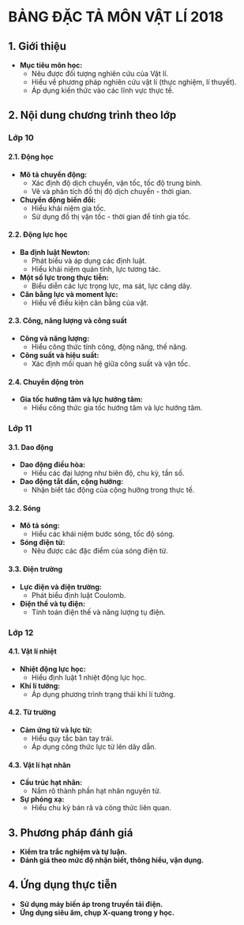 # BẢNG ĐẶC TẢ MÔN VẬT LÍ 2018

## 1. Giới thiệu
- **Mục tiêu môn học:**
  - Nêu được đối tượng nghiên cứu của Vật lí.
  - Hiểu về phương pháp nghiên cứu vật lí (thực nghiệm, lí thuyết).
  - Áp dụng kiến thức vào các lĩnh vực thực tế.

## 2. Nội dung chương trình theo lớp

### **Lớp 10**
#### **2.1. Động học**
- **Mô tả chuyển động:**
  - Xác định độ dịch chuyển, vận tốc, tốc độ trung bình.
  - Vẽ và phân tích đồ thị độ dịch chuyển - thời gian.
- **Chuyển động biến đổi:**
  - Hiểu khái niệm gia tốc.
  - Sử dụng đồ thị vận tốc - thời gian để tính gia tốc.

#### **2.2. Động lực học**
- **Ba định luật Newton:**
  - Phát biểu và áp dụng các định luật.
  - Hiểu khái niệm quán tính, lực tương tác.
- **Một số lực trong thực tiễn:**
  - Biểu diễn các lực trọng lực, ma sát, lực căng dây.
- **Cân bằng lực và moment lực:**
  - Hiểu về điều kiện cân bằng của vật.

#### **2.3. Công, năng lượng và công suất**
- **Công và năng lượng:**
  - Hiểu công thức tính công, động năng, thế năng.
- **Công suất và hiệu suất:**
  - Xác định mối quan hệ giữa công suất và vận tốc.

#### **2.4. Chuyển động tròn**
- **Gia tốc hướng tâm và lực hướng tâm:**
  - Hiểu công thức gia tốc hướng tâm và lực hướng tâm.

### **Lớp 11**
#### **3.1. Dao động**
- **Dao động điều hòa:**
  - Hiểu các đại lượng như biên độ, chu kỳ, tần số.
- **Dao động tắt dần, cộng hưởng:**
  - Nhận biết tác động của cộng hưởng trong thực tế.

#### **3.2. Sóng**
- **Mô tả sóng:**
  - Hiểu các khái niệm bước sóng, tốc độ sóng.
- **Sóng điện từ:**
  - Nêu được các đặc điểm của sóng điện từ.

#### **3.3. Điện trường**
- **Lực điện và điện trường:**
  - Phát biểu định luật Coulomb.
- **Điện thế và tụ điện:**
  - Tính toán điện thế và năng lượng tụ điện.

### **Lớp 12**
#### **4.1. Vật lí nhiệt**
- **Nhiệt động lực học:**
  - Hiểu định luật 1 nhiệt động lực học.
- **Khí lí tưởng:**
  - Áp dụng phương trình trạng thái khí lí tưởng.

#### **4.2. Từ trường**
- **Cảm ứng từ và lực từ:**
  - Hiểu quy tắc bàn tay trái.
  - Áp dụng công thức lực từ lên dây dẫn.

#### **4.3. Vật lí hạt nhân**
- **Cấu trúc hạt nhân:**
  - Nắm rõ thành phần hạt nhân nguyên tử.
- **Sự phóng xạ:**
  - Hiểu chu kỳ bán rã và công thức liên quan.

## 3. Phương pháp đánh giá
- **Kiểm tra trắc nghiệm và tự luận.**
- **Đánh giá theo mức độ nhận biết, thông hiểu, vận dụng.**

## 4. Ứng dụng thực tiễn
- **Sử dụng máy biến áp trong truyền tải điện.**
- **Ứng dụng siêu âm, chụp X-quang trong y học.**

